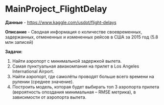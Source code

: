 # MainProject_FlightDelay

**Данные** - https://www.kaggle.com/usdot/flight-delays

**Описание** - Сводная информация о количестве своевременных, задержанных, отмененных и измененных рейсов в США за 2015 год (5.8 млн записей)

**Задачи:**

1. Найти аэропорт с минимальной задержкой вылета.
2. Самая пунктуальная авиакомпания на прилет в Los Angeles International Airport.
3. Найти аэропорт, где самолёты проводят больше всего времени на рулении (среднее значение).
4. Построить модель, которая будет выбирать топ 3 аэропорта прилета (вероятность опоздания минимальная – RMSE метрика), в зависимости от аэропорта вылета.
